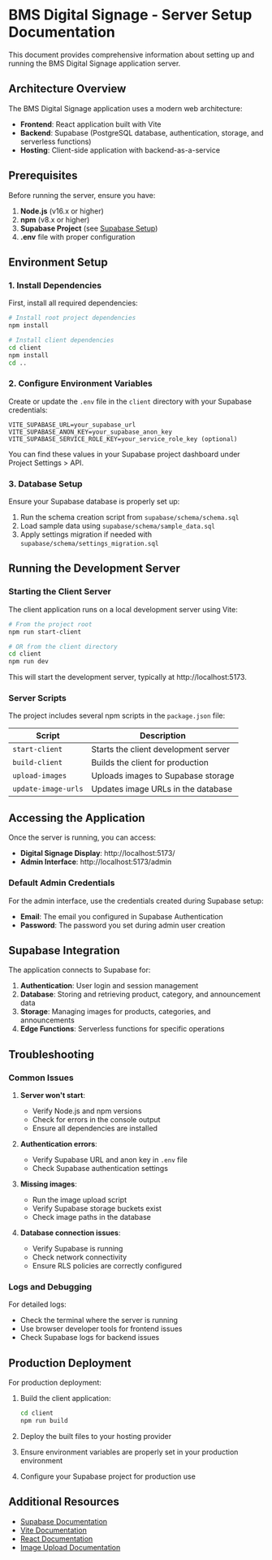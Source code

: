# BMS Digital Signage - Server Setup Documentation

This document provides comprehensive information about setting up and running the BMS Digital Signage application server.

## Architecture Overview

The BMS Digital Signage application uses a modern web architecture:

- **Frontend**: React application built with Vite
- **Backend**: Supabase (PostgreSQL database, authentication, storage, and serverless functions)
- **Hosting**: Client-side application with backend-as-a-service

## Prerequisites

Before running the server, ensure you have:

1. **Node.js** (v16.x or higher)
2. **npm** (v8.x or higher)
3. **Supabase Project** (see [Supabase Setup](supabase/README.md))
4. **.env** file with proper configuration

## Environment Setup

### 1. Install Dependencies

First, install all required dependencies:

```bash
# Install root project dependencies
npm install

# Install client dependencies
cd client
npm install
cd ..
```

### 2. Configure Environment Variables

Create or update the `.env` file in the `client` directory with your Supabase credentials:

```
VITE_SUPABASE_URL=your_supabase_url
VITE_SUPABASE_ANON_KEY=your_supabase_anon_key
VITE_SUPABASE_SERVICE_ROLE_KEY=your_service_role_key (optional)
```

You can find these values in your Supabase project dashboard under Project Settings > API.

### 3. Database Setup

Ensure your Supabase database is properly set up:

1. Run the schema creation script from `supabase/schema/schema.sql`
2. Load sample data using `supabase/schema/sample_data.sql`
3. Apply settings migration if needed with `supabase/schema/settings_migration.sql`

## Running the Development Server

### Starting the Client Server

The client application runs on a local development server using Vite:

```bash
# From the project root
npm run start-client

# OR from the client directory
cd client
npm run dev
```

This will start the development server, typically at http://localhost:5173.

### Server Scripts

The project includes several npm scripts in the `package.json` file:

| Script | Description |
|--------|-------------|
| `start-client` | Starts the client development server |
| `build-client` | Builds the client for production |
| `upload-images` | Uploads images to Supabase storage |
| `update-image-urls` | Updates image URLs in the database |

## Accessing the Application

Once the server is running, you can access:

- **Digital Signage Display**: http://localhost:5173/
- **Admin Interface**: http://localhost:5173/admin

### Default Admin Credentials

For the admin interface, use the credentials created during Supabase setup:

- **Email**: The email you configured in Supabase Authentication
- **Password**: The password you set during admin user creation

## Supabase Integration

The application connects to Supabase for:

1. **Authentication**: User login and session management
2. **Database**: Storing and retrieving product, category, and announcement data
3. **Storage**: Managing images for products, categories, and announcements
4. **Edge Functions**: Serverless functions for specific operations

## Troubleshooting

### Common Issues

1. **Server won't start**:
   - Verify Node.js and npm versions
   - Check for errors in the console output
   - Ensure all dependencies are installed

2. **Authentication errors**:
   - Verify Supabase URL and anon key in `.env` file
   - Check Supabase authentication settings

3. **Missing images**:
   - Run the image upload script
   - Verify Supabase storage buckets exist
   - Check image paths in the database

4. **Database connection issues**:
   - Verify Supabase is running
   - Check network connectivity
   - Ensure RLS policies are correctly configured

### Logs and Debugging

For detailed logs:

- Check the terminal where the server is running
- Use browser developer tools for frontend issues
- Check Supabase logs for backend issues

## Production Deployment

For production deployment:

1. Build the client application:
   ```bash
   cd client
   npm run build
   ```

2. Deploy the built files to your hosting provider
3. Ensure environment variables are properly set in your production environment
4. Configure your Supabase project for production use

## Additional Resources

- [Supabase Documentation](https://supabase.io/docs)
- [Vite Documentation](https://vitejs.dev/guide/)
- [React Documentation](https://reactjs.org/docs/getting-started.html)
- [Image Upload Documentation](image-upload-documentation.md)
